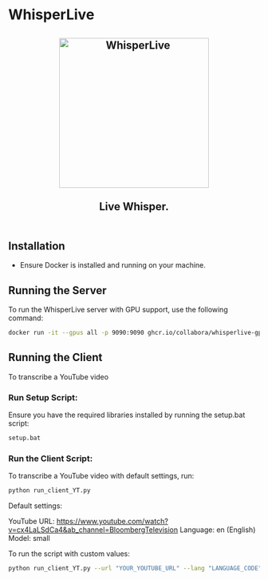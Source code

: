 # WhisperLive

<h2 align="center">
  <a href="https://www.youtube.com/watch?v=0PHWCApIcCI"><img
src="https://img.youtube.com/vi/0PHWCApIcCI/0.jpg" style="background-color:rgba(0,0,0,0);" height=300 alt="WhisperLive"></a>
  <br><br>Live Whisper.
<br><br>
</h2>



## Installation
- Ensure Docker is installed and running on your machine.

## Running the Server
To run the WhisperLive server with GPU support, use the following command:

```bash
docker run -it --gpus all -p 9090:9090 ghcr.io/collabora/whisperlive-gpu:latest
```

## Running the Client
To transcribe a YouTube video

### Run Setup Script:
Ensure you have the required libraries installed by running the setup.bat script:

```bash
setup.bat
```

### Run the Client Script:
To transcribe a YouTube video with default settings, run:

```bash
python run_client_YT.py
```
Default settings:

YouTube URL: https://www.youtube.com/watch?v=cx4LaLSdCa4&ab_channel=BloombergTelevision
Language: en (English)
Model: small

To run the script with custom values:
```bash
python run_client_YT.py --url "YOUR_YOUTUBE_URL" --lang "LANGUAGE_CODE" --model "MODEL_SIZE"
```

